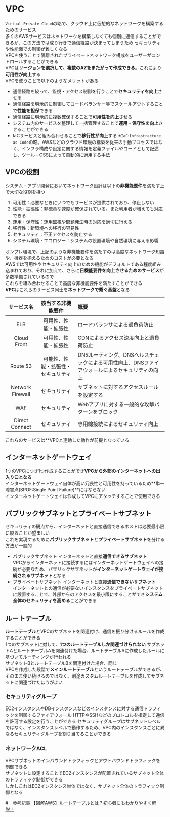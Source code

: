 # VPC
`Virtual Private Cloud`の略で、クラウド上に仮想的なネットワークを構築するためのサービス   
多くのAWSサービスはネットワークを構築しなくても個別に通信することができるが、この方法では成り行きで通信経路が決まってしまうため 
セキュリティや性能面での制御が難しくなる  
VPCを使うことで隔離されたプライベートネットワーク構成をユーザーがコントロールすることができる   
VPCは**リージョンを選択して、複数のAZをまたがって作成できる**。これにより**可用性が向上**する   
VPCを使うことで以下のようなメリットがある 
* 通信経路を絞って、監視・アクセス制御を行うことで**セキュリティを向上**させる
* 通信経路を明示的に制御してロードバランサー等でスケールアウトすることで**性能を担保**できる
* 通信経路に明示的に複数確保することで**可用性を向上**させる
* システム内のサービスを整理して一括管理することで**運用・保守性を向上**させることができる
* IaCサービスと組み合わせることで**移行性が向上**する
※`IaC`:`Infrastracture as Code`の略。AWSなどのクラウド環境の構築を従来の手動プロセスではなく、インフラ構成や設定に関する情報を定義ファイルやコードとして記述し、ツール・OSSによって自動的に適用する手法  

## VPCの役割
システム・アプリ開発においてネットワーク設計は以下の**非機能要件**を満たす上で大切な役割を持つ  

1. 可用性：必要なときにいつでもサービスが提供されており、停止しない
2. 性能・拡張性：非硫黄な速度が確保されている。また利用者が増えても対応できる
3. 運用・保守性：運用監視や問題発生時の対応を適切に行える
4. 移行性：新環境への移行の容易性
5. セキュリティ：不正アクセスを防止する
6. システム環境・エコロジー：システムの設置環境や自然環境に与える影響

オンプレ環境で、上記のような非機能要件を満たすのは高度なネットワーク知識や、機器を揃えるためのコストが必要となる  
AWSでは可用性やセキュリティ向上のための機能がデフォルトである程度組み込まれており、それに加えて、さらに**日機能要件を向上させるためのサービス**が多数準備されているので   
これらを組み合わせることで高度な非機能要件を満たすことができる  
**VPC**はこれらのサービス同士を**ネットワークで繋ぐ基盤**となる

|サービス名|該当する非機能要件|概要|
|:--:|:--:|:--|
|ELB|可用性、性能・拡張性|ロードバランサによる過負荷防止|
|Cloud Front|可用性、性能・拡張性|CDNによるアクセス速度向上と過負荷防止|
|Route 53|可能性、性能・拡張性・セキュリティ|DNSルーティング、DNSヘルスチェックによる可用性向上、DNSファイアウォールによるセキュリティの向上|
|Network Firewall|セキュリティ|サブネットに対するアクセスルールを設定する|
|WAF|セキュリティ|Webアプリに対する一般的な攻撃パターンをブロック|
|Direct Connect|セキュリティ|専用線接続によるセキュリティ向上|
これらのサービスは**VPCと連動した動作が前提となっている   

## インターネットゲートウェイ
1つのVPCにつき1つ作成することができ**VPCから外部のインターネットへの出入り口となる**  
インターネットゲートウェイ自体が高い冗長性と可用性を持っているため**単一障害点(SPOF:Single Point Failure)**にはならない   
インターネットゲートウェイは作成してVPCにアタッチすることで使用できる   

## パブリックサブネットとプライベートサブネット
セキュリティの観点から、インターネットと直接通信できるホストは必要最小限に絞ることが望ましい  
これを実現するために**パブリックサブネット**と**プライベートサブネット**を分ける方法が一般的  
* パブリックサブネット
インターネットと直接**通信できるサブネット**  
VPCからインターネットに接続するにはインターネットゲートウェイへの接続が必要なため、パブリックサブネットが**インターネットゲートウェイが接続されるサブネット**となる   
* プライベートサブネット
インターネットと直接**通信できないサブネット**  
インターネットとの通信が必要ないインスタンスをプライベートサブネットに設置することで、外部からのアクセスを最小限にすることができ**システム全体のセキュリティを高める**ことができる

## ルートテーブル
**ルートテーブル**とVPCのサブネットを関連付け、通信を振り分けるルールを作成することができる   
1つのサブネットに対して、**1つのルートテーブルしか関連づけられない**
サブネットAとルートテーブルAを関連付けた場合、ルートテーブルAに作成したルールに基づいてルーティングが行われる   
サブネットBとルートテーブルBを関連付けた場合、同じ  
VPCを作成した段階で**メインルートテーブル**というルートテーブルができるが、そのまま使い続けるのではなく、別途カスタムルートテーブルを作成してサブネットに関連づけたほうがよい

### セキュリティグループ
EC2インスタンスやDBインスタンスなどのインスタンスに対する通信トラフィックを制御するファイアウォール 
HTTPやSSHなどのプロトコルを指定して通信を許可する設定を行うことができる 
セキュリティグループはサブネットレベルではなく、インスタンスレベルで動作するため、VPC内のインスタンスごとに異なるセキュリティグループを割り当てることができる

### ネットワークACL
VPCサブネットのインバウンドトラフィックとアウトバウンドトラフィックを制御できる   
サブネットに設定することでEC2インスタンスが配置されているサブネット全体のトラフィック制御ができる   
しかしこれはEC2インスタンス単体ではなく、サブネット全体のトラフィック制御となる   


#　参考記事
[【図解AWS】ルートテーブルとは？初心者にもわかりやすく解説！](https://en-junior.com/routetable/)